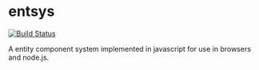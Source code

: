 entsys
======
[![Build Status](https://secure.travis-ci.org/limptwiglet/entsys.png)](http://travis-ci.org/limptwiglet/entsys)

A entity component system implemented in javascript for use in browsers and node.js.
